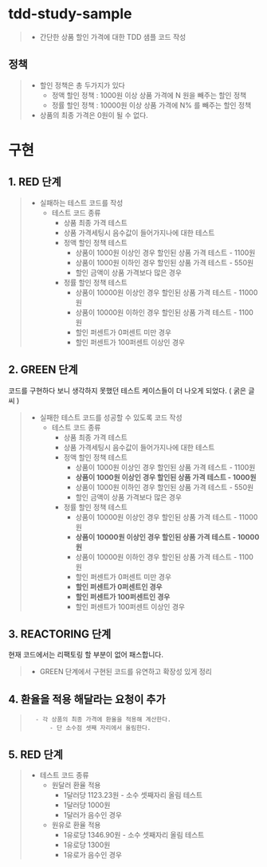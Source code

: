 # tdd-study-sample

>	- 간단한 상품 할인 가격에 대한 TDD 샘플 코드 작성

## 정책

>	- 할인 정책은 총 두가지가 있다
>		- 정액 할인 정책 : 1000원 이상 상품 가격에 N 원을 빼주는 할인 정책
>		- 정률 할인 정책 : 10000원 이상 상품 가격에 N% 를 빼주는 할인 정책
>	- 상품의 최종 가격은 0원이 될 수 없다.


# 구현

## 1. RED 단계 

>   - 실패하는 테스트 코드를 작성
>       - 테스트 코드 종류 
>           - 상품 최종 가격 테스트
>           - 상품 가격세팅시 음수값이 들어가지나에 대한 테스트
>           - 정액 할인 정책 테스트
>               - 상품이 1000원 이상인 경우 할인된 상품 가격 테스트 - 1100원
>               - 상품이 1000원 이하인 경우 할인된 상품 가격 테스트 - 550원
>               - 할인 금액이 상품 가격보다 많은 경우
>           - 정률 할인 정책 테스트
>               - 상품이 10000원 이상인 경우 할인된 상품 가격 테스트 - 11000원
>               - 상품이 10000원 이하인 경우 할인된 상품 가격 테스트 - 1100원
>               - 할인 퍼센트가 0퍼센트 미만 경우
>               - 할인 퍼센트가 100퍼센트 이상인 경우





## 2. GREEN 단계

코드를 구현하다 보니 생각하지 못했던 테스트 케이스들이 더 나오게 되었다. ( 굵은 글씨 )



>   - 실패한 테스트 코드를 성공할 수 있도록 코드 작성
>		- 테스트 코드 종류 
>			- 상품 최종 가격 테스트
>			- 상품 가격세팅시 음수값이 들어가지나에 대한 테스트
>			- 정액 할인 정책 테스트
>				- 상품이 1000원 이상인 경우 할인된 상품 가격 테스트 - 1100원
>				- **상품이 1000원 이상인 경우 할인된 상품 가격 테스트 - 1000원**
>				- 상품이 1000원 이하인 경우 할인된 상품 가격 테스트 - 550원
>				- 할인 금액이 상품 가격보다 많은 경우
>			- 정률 할인 정책 테스트
>				- 상품이 10000원 이상인 경우 할인된 상품 가격 테스트 - 11000원
>				- **상품이 10000원 이상인 경우 할인된 상품 가격 테스트 - 10000원**
>				- 상품이 10000원 이하인 경우 할인된 상품 가격 테스트 - 1100원
>				- 할인 퍼센트가 0퍼센트 미만 경우
>				- **할인 퍼센트가 0퍼센트인 경우**
>				- **할인 퍼센트가 100퍼센트인 경우**
>				- 할인 퍼센트가 100퍼센트 이상인 경우





## 3. REACTORING 단계

현재 코드에서는 리팩토링 할 부분이 없어 패스합니다.

> - GREEN 단계에서 구현된 코드를 유연하고 확장성 있게 정리



## 4. 환율을 적용 해달라는 요청이 추가

>		- 각 상품의 최종 가격에 환율을 적용해 계산한다.
>			- 단 소수점 셋째 자리에서 올림한다.



## 5. RED 단계

> - 테스트 코드 종류 
>   - 원달러 환율 적용
>     - 1달러당 1123.23원 - 소수 셋째자리 올림 테스트
>     - 1달러당 1000원
>     - 1달러가 음수인 경우
>   - 원유로 환율 적용
>     - 1유로당 1346.90원 - 소수 셋째자리 올림 테스트
>     - 1유로당 1300원
>     - 1유로가 음수인 경우

